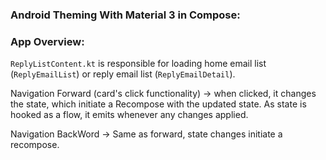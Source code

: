 ### Android Theming With Material 3 in Compose:

### App Overview:
`ReplyListContent.kt` is responsible for loading home email list (`ReplyEmailList`) or reply email list (`ReplyEmailDetail`).

Navigation Forward (card's click functionality) -> when clicked, it changes the state, which initiate a Recompose with the updated state. As state is hooked as a flow, it emits whenever any changes applied.


Navigation BackWord -> Same as forward, state changes initiate a recompose. 
